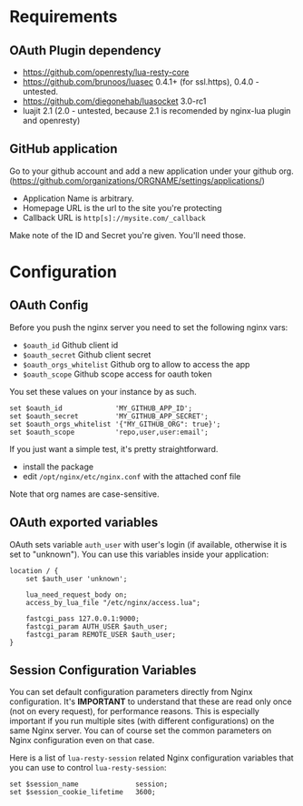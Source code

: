 # Requirements

## OAuth Plugin dependency

- https://github.com/openresty/lua-resty-core
- https://github.com/brunoos/luasec 0.4.1+ (for ssl.https), 0.4.0 - untested.
- https://github.com/diegonehab/luasocket 3.0-rc1
- luajit 2.1 (2.0 - untested, because 2.1 is recomended by nginx-lua plugin and openresty)

## GitHub application
Go to your github account and add a new application under your github org. (https://github.com/organizations/ORGNAME/settings/applications/)

- Application Name is arbitrary.
- Homepage URL is the url to the site you're protecting
- Callback URL is `http[s]://mysite.com/_callback`

Make note of the ID and Secret you're given. You'll need those.

# Configuration

## OAuth Config

Before you push the nginx server you need to set the following nginx vars:

- ``$oauth_id`` Github client id
- ``$oauth_secret`` Github client secret
- ``$oauth_orgs_whitelist`` Github org to allow to access the app
- ``$oauth_scope`` Github scope access for oauth token

You set these values on your instance by as such.

```nginx
set $oauth_id             'MY_GITHUB_APP_ID';
set $oauth_secret         'MY_GITHUB_APP_SECRET';
set $oauth_orgs_whitelist '{"MY_GITHUB_ORG": true}';
set $oauth_scope          'repo,user,user:email';
```

If you just want a simple test, it's pretty straightforward.

- install the package
- edit `/opt/nginx/etc/nginx.conf` with the attached conf file


Note that org names are case-sensitive.

## OAuth exported variables

OAuth sets variable ``auth_user`` with user's login (if available, otherwise it is set to "unknown"). You can use this variables inside your application:

```nginx
location / {
    set $auth_user 'unknown';

    lua_need_request_body on;
    access_by_lua_file "/etc/nginx/access.lua";

    fastcgi_pass 127.0.0.1:9000;
    fastcgi_param AUTH_USER $auth_user;
    fastcgi_param REMOTE_USER $auth_user;
}
```

## Session Configuration Variables

You can set default configuration parameters directly from Nginx configuration. It's **IMPORTANT** to understand
that these are read only once (not on every request), for performance reasons. This is especially important if
you run multiple sites (with different configurations) on the same Nginx server. You can of course set the common
parameters on Nginx configuration even on that case.

Here is a list of `lua-resty-session` related Nginx configuration variables that you can use to control
`lua-resty-session`:

```nginx
set $session_name              session;
set $session_cookie_lifetime   3600;
```
